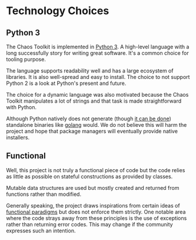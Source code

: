 # Technology Choices

## Python 3

The Chaos Toolkit is implemented in [Python 3][py3k]. A high-level language with
a long successfully story for writing great software. It's a common choice for
tooling purpose.

The language supports readability well and has a large ecosystem of libraries. It
is also well-spread and easy to install. The choice to not support Python 2 is
a look at Python's present and future.

The choice for a dynamic language was also motivated because the Chaos Toolkit
manipulates a lot of strings and that task is made straightforward with Python.

Although Python natively does not generate (though [it can be done][bundler])
standalone binaries like [golang][go] would. We do not believe this will harm
the project and hope that package managers will eventually provide native
installers.

[py3k]: https://www.python.org/
[go]: https://golang.org/
[bundler]: https://github.com/chaostoolkit/chaostoolkit-bundler

## Functional

Well, this project is not truly a functional piece of code but the code relies
as little as possible on stateful constructions as provided by classes.

Mutable data structures are used but mostly created and returned from functions
rather than modified.

Generally speaking, the project draws inspirations from certain ideas of 
[functional paradigms][funcpara] but does not enforce them strictly. One notable
area where the code strays away from these principles is the use of exceptions
rather than returning error codes. This may change if the community expresses
such an intention.

[funcpara]: https://en.wikipedia.org/wiki/Functional_programming

